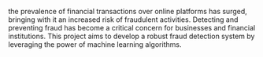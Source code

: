 the prevalence of financial transactions over online platforms has surged, bringing with it an increased risk of fraudulent activities. Detecting and preventing fraud has become a critical concern for businesses and financial institutions. This project aims to develop a robust fraud detection system by leveraging the power of machine learning algorithms.

